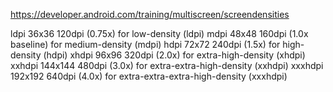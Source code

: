 https://developer.android.com/training/multiscreen/screendensities

ldpi    36x36   120dpi  (0.75x) for low-density (ldpi)
mdpi    48x48   160dpi  (1.0x baseline) for medium-density (mdpi)
hdpi    72x72   240dpi  (1.5x) for high-density (hdpi)
xhdpi   96x96   320dpi  (2.0x) for extra-high-density (xhdpi)
xxhdpi  144x144 480dpi  (3.0x) for extra-extra-high-density (xxhdpi)
xxxhdpi 192x192 640dpi  (4.0x) for extra-extra-extra-high-density (xxxhdpi)
